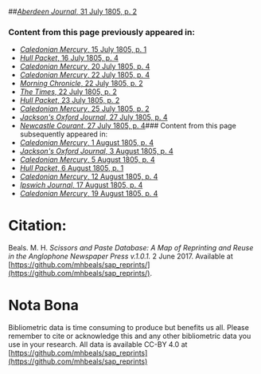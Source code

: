 ##[*Aberdeen Journal*, 31 July 1805, p. 2](https://mhbeals.github.io/sap_html/Aberdeen-Journal/Aberdeen-Journal-31-July-1805-p-2)

### Content from this page previously appeared in:
+ [*Caledonian Mercury*, 15 July 1805, p. 1](https://mhbeals.github.io/sap_html/Caledonian-Mercury/Caledonian-Mercury-15-July-1805-p-1)
+ [*Hull Packet*, 16 July 1805, p. 4](https://mhbeals.github.io/sap_html/Hull-Packet/Hull-Packet-16-July-1805-p-4)
+ [*Caledonian Mercury*, 20 July 1805, p. 4](https://mhbeals.github.io/sap_html/Caledonian-Mercury/Caledonian-Mercury-20-July-1805-p-4)
+ [*Caledonian Mercury*, 22 July 1805, p. 4](https://mhbeals.github.io/sap_html/Caledonian-Mercury/Caledonian-Mercury-22-July-1805-p-4)
+ [*Morning Chronicle*, 22 July 1805, p. 2](https://mhbeals.github.io/sap_html/Morning-Chronicle/Morning-Chronicle-22-July-1805-p-2)
+ [*The Times*, 22 July 1805, p. 2](https://mhbeals.github.io/sap_html/The-Times/The-Times-22-July-1805-p-2)
+ [*Hull Packet*, 23 July 1805, p. 2](https://mhbeals.github.io/sap_html/Hull-Packet/Hull-Packet-23-July-1805-p-2)
+ [*Caledonian Mercury*, 25 July 1805, p. 2](https://mhbeals.github.io/sap_html/Caledonian-Mercury/Caledonian-Mercury-25-July-1805-p-2)
+ [*Jackson's Oxford Journal*, 27 July 1805, p. 4](https://mhbeals.github.io/sap_html/Jackson's-Oxford-Journal/Jackson's-Oxford-Journal-27-July-1805-p-4)
+ [*Newcastle Courant*, 27 July 1805, p. 4](https://mhbeals.github.io/sap_html/Newcastle-Courant/Newcastle-Courant-27-July-1805-p-4)### Content from this page subsequently appeared in:
+ [*Caledonian Mercury*, 1 August 1805, p. 4](https://mhbeals.github.io/sap_html/Caledonian-Mercury/Caledonian-Mercury-1-August-1805-p-4)
+ [*Jackson's Oxford Journal*, 3 August 1805, p. 4](https://mhbeals.github.io/sap_html/Jackson's-Oxford-Journal/Jackson's-Oxford-Journal-3-August-1805-p-4)
+ [*Caledonian Mercury*, 5 August 1805, p. 4](https://mhbeals.github.io/sap_html/Caledonian-Mercury/Caledonian-Mercury-5-August-1805-p-4)
+ [*Hull Packet*, 6 August 1805, p. 1](https://mhbeals.github.io/sap_html/Hull-Packet/Hull-Packet-6-August-1805-p-1)
+ [*Caledonian Mercury*, 12 August 1805, p. 4](https://mhbeals.github.io/sap_html/Caledonian-Mercury/Caledonian-Mercury-12-August-1805-p-4)
+ [*Ipswich Journal*, 17 August 1805, p. 4](https://mhbeals.github.io/sap_html/Ipswich-Journal/Ipswich-Journal-17-August-1805-p-4)
+ [*Caledonian Mercury*, 19 August 1805, p. 4](https://mhbeals.github.io/sap_html/Caledonian-Mercury/Caledonian-Mercury-19-August-1805-p-4)
                    
# Citation: 

Beals. M. H. *Scissors and Paste Database: A Map of Reprinting and Reuse in the Anglophone Newspaper Press v.1.0.1.* 2 June 2017. Available at [https://github.com/mhbeals/sap_reprints/](https://github.com/mhbeals/sap_reprints/). 
                    
# Nota Bona

Bibliometric data is time consuming to produce but benefits us all. Please remember to cite or acknowledge this and any other bibliometric data you use in your research. All data is available CC-BY 4.0 at [https://github.com/mhbeals/sap_reprints](https://github.com/mhbeals/sap_reprints)